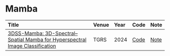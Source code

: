 # Mamba
Title|Venue|Year|Code|Note
:-|:-|:-|:-|:-
[3DSS-Mamba: 3D-Spectral–Spatial Mamba for Hyperspectral Image Classification](https://ieeexplore.ieee.org/document/10703171)|TGRS|2024|[Code](https://github.com/IIP-Team/3DSS-Mamba)|[Note](https://www.yuque.com/g/cuixidaniya/cp8b8m/mk9ypnpg5olxk9ke/collaborator/join?token=RBE0oSDN5WJPIS0s&source=doc_collaborator)
